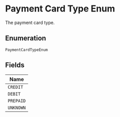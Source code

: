 
# Payment Card Type Enum

The payment card type.

## Enumeration

`PaymentCardTypeEnum`

## Fields

| Name |
|  --- |
| `CREDIT` |
| `DEBIT` |
| `PREPAID` |
| `UNKNOWN` |

